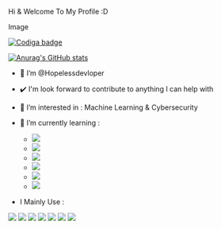 Hi & Welcome To My Profile :D

Image

<a href="https://app.codiga.io/public/user/github/<username>">
   <img src="https://app.codiga.io/public/badge/user/github/<username>" alt="Codiga badge" />
</a>

[![Anurag's GitHub stats](https://github-readme-stats.vercel.app/api?username=hopelessdevloper)](https://github.com/anuraghazra/github-readme-stats)

- :space_invader: I’m @Hopelessdevloper
- ✔️ I'm look forward to contribute to anything I can help with 

- 👀 I’m interested in : Machine Learning & Cybersecurity
- 🌱 I’m currently learning :
  - <img src="https://img.shields.io/badge/React_Native-20232A?style=for-the-badge&logo=react&logoColor=61DAFB" />
   - <img src="https://img.shields.io/badge/Node.js-339933?style=for-the-badge&logo=nodedotjs&logoColor=white" />
    - <img src="https://img.shields.io/badge/React-20232A?style=for-the-badge&logo=react&logoColor=61DAFB" />
   - <img src="https://img.shields.io/badge/C%2B%2B-00599C?style=for-the-badge&logo=c%2B%2B&logoColor=white" />
   - <img src="https://img.shields.io/badge/C%23-239120?style=for-the-badge&logo=c-sharp&logoColor=white" />
  -  <img src="https://img.shields.io/badge/Java-ED8B00?style=for-the-badge&logo=java&logoColor=white" />
 - I Mainly Use :
<p>
<img src="https://img.shields.io/badge/Python-3776AB?style=for-the-badge&logo=python&logoColor=white" />
  <img src="https://img.shields.io/badge/JavaScript-323330?style=for-the-badge&logo=javascript&logoColor=F7DF1E" />
  <img src="https://img.shields.io/badge/TypeScript-007ACC?style=for-the-badge&logo=typescript&logoColor=white" />
  <img src="https://img.shields.io/badge/C-00599C?style=for-the-badge&logo=c&logoColor=white" />
   <img src="https://img.shields.io/badge/PHP-777BB4?style=for-the-badge&logo=php&logoColor=white" />
   <img src="https://img.shields.io/badge/Go-00ADD8?style=for-the-badge&logo=go&logoColor=white" />
   <img src="https://img.shields.io/badge/json-5E5C5C?style=for-the-badge&logo=json&logoColor=white" />
</p>



<!---
Hopelessdevloper/Hopelessdevloper is a ✨ special ✨ repository because its `README.md` (this file) appears on your GitHub profile.
You can click the Preview link to take a look at your changes.
--->
